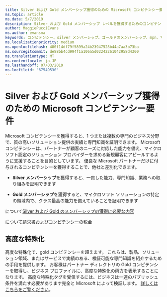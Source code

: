 ```yaml
---
title: Silver および Gold メンバーシップ獲得のための Microsoft コンピテンシー要件について | パートナー センター
ms.topic: article
ms.date: 5/7/2019
description: Silver および Gold メンバーシップ レベルを獲得するためのコンピテンシー要件について説明します。
author: MaggiePucciEvans
ms.author: evansma
keywords: コンピテンシー、silver メンバーシップ、ゴールドのメンバーシップ、mpn、マップ、スキルを向上させて、Microsoft Partner Network、ネットワークのメンバーシップには、特殊化が高度な
ms.localizationpriority: medium
ms.openlocfilehash: 480f14df79f5899a24b23947528b44a7aa3b73ba
ms.sourcegitcommit: de88bb4cd994f1a106a5d02242261042958d4300
ms.translationtype: MT
ms.contentlocale: ja-JP
ms.lasthandoff: 07/03/2019
ms.locfileid: "67549530"
---
```

# <a name="microsoft-competency-requirements-for-gold-and-silver-membership"></a>Silver および Gold メンバーシップ獲得のための Microsoft コンピテンシー要件


Microsoft コンピテンシーを獲得すると、1 つまたは複数の専門のビジネス分野で、質の高いソリューション提供の実績と専門知識を証明できます。 Microsoft コンピテンシーは、パートナーが顧客のニーズに対応した能力を備え、マイクロソフト認定のソリューション プロバイダーを求める新規顧客にアピールするように支援することを目的としています。 優良な Microsoft パートナーだけに付与されるコンピテンシーを獲得することで、他社と差別化できます。

- **Silver メンバーシップ**を獲得すると、一貫した能力、専門知識、業務への取り組みを証明できます

- **Gold メンバーシップ**を獲得すると、マイクロソフト ソリューションの特定の領域内で、クラス最高の能力を備えていることを証明できます

について[Silver および Gold のメンバーシップの獲得に必要な内容](https://partner.microsoft.com/membership/competencies)

について[請求書およびコンピテンシーの税金](mpn-view-print-maps-invoice.md)

## <a name="advanced-specializations"></a>高度な特殊化

高度な特殊化で、gold コンピテンシーを超えます。 これらは、製品、ソリューション領域、またはサービスで実績のある、検証可能な専門知識を紹介するための手段を提供します。 お客様はパートナー ディレクトリの Gold コンピテンシーを取得し、ビジネス プロファイルに、高度な特殊化の両方を表示することになります。 高度な特殊化タグを受信するには、ビジネスは一連のパブリッシュ条件を満たす必要があります完全と Microsoft によって検証します。 [詳しくはこちらをご覧ください](https://partner.microsoft.com/en-us/membership/competencies#tab-content-2)。 